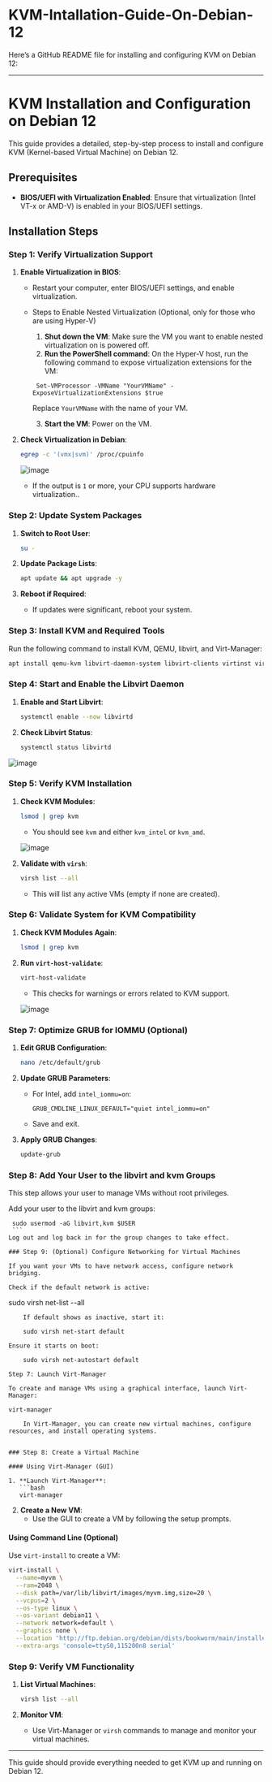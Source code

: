 # KVM-Intallation-Guide-On-Debian-12

Here’s a GitHub README file for installing and configuring KVM on Debian 12:

---

# KVM Installation and Configuration on Debian 12

This guide provides a detailed, step-by-step process to install and configure KVM (Kernel-based Virtual Machine) on Debian 12.

## Prerequisites
- **BIOS/UEFI with Virtualization Enabled**: Ensure that virtualization (Intel VT-x or AMD-V) is enabled in your BIOS/UEFI settings.

## Installation Steps

### Step 1: Verify Virtualization Support

1. **Enable Virtualization in BIOS**:
   - Restart your computer, enter BIOS/UEFI settings, and enable virtualization.
   - Steps to Enable Nested Virtualization (Optional, only for those who are using Hyper-V)
     
        1. **Shut down the VM**: Make sure the VM you want to enable nested virtualization on is powered off.
        2. **Run the PowerShell command**: On the Hyper-V host, run the following command to expose virtualization extensions for the VM:
 
      ```
       Set-VMProcessor -VMName "YourVMName" -ExposeVirtualizationExtensions $true
      ```

     Replace `YourVMName` with the name of your VM.
     
      3. **Start the VM**: Power on the VM.

2. **Check Virtualization in Debian**:
   ```bash
   egrep -c '(vmx|svm)' /proc/cpuinfo
   ```

   ![image](https://github.com/user-attachments/assets/105f76f7-cc36-4905-82fa-c94d8bb1c440)

   - If the output is `1` or more, your CPU supports hardware virtualization..

### Step 2: Update System Packages

1. **Switch to Root User**:
   ```bash
   su -
   ```

2. **Update Package Lists**:
   ```bash
   apt update && apt upgrade -y
   ```

3. **Reboot if Required**:
   - If updates were significant, reboot your system.

### Step 3: Install KVM and Required Tools

Run the following command to install KVM, QEMU, libvirt, and Virt-Manager:

```bash
apt install qemu-kvm libvirt-daemon-system libvirt-clients virtinst virt-manager -y
```

### Step 4: Start and Enable the Libvirt Daemon

1. **Enable and Start Libvirt**:

   ```bash
   systemctl enable --now libvirtd
   ```

2. **Check Libvirt Status**:
   ```bash
   systemctl status libvirtd
   ```
   
![image](https://github.com/user-attachments/assets/ca077942-d00f-4590-8908-4ab7b156c605)


### Step 5: Verify KVM Installation

1. **Check KVM Modules**:
   ```bash
   lsmod | grep kvm
   ```
   - You should see `kvm` and either `kvm_intel` or `kvm_amd`.


   ![image](https://github.com/user-attachments/assets/0a676daf-c614-4d02-91bf-b7bb122fca34)


2. **Validate with `virsh`**:
   ```bash
   virsh list --all
   ```
   - This will list any active VMs (empty if none are created).

### Step 6: Validate System for KVM Compatibility

1. **Check KVM Modules Again**:
   ```bash
   lsmod | grep kvm
   ```

2. **Run `virt-host-validate`**:
   ```bash
   virt-host-validate
   ```
   - This checks for warnings or errors related to KVM support.

   ![image](https://github.com/user-attachments/assets/c3738280-a689-40f7-84ec-8962ddb6b950)


### Step 7: Optimize GRUB for IOMMU (Optional)

1. **Edit GRUB Configuration**:
   ```bash
   nano /etc/default/grub
   ```

2. **Update GRUB Parameters**:
   - For Intel, add `intel_iommu=on`:
     ```plaintext
     GRUB_CMDLINE_LINUX_DEFAULT="quiet intel_iommu=on"
     ```
   - Save and exit.

3. **Apply GRUB Changes**:
   ```bash
   update-grub
   ```

### Step 8: Add Your User to the libvirt and kvm Groups

This step allows your user to manage VMs without root privileges.

Add your user to the libvirt and kvm groups:

   ```
    sudo usermod -aG libvirt,kvm $USER
    ```
 Log out and log back in for the group changes to take effect.

### Step 9: (Optional) Configure Networking for Virtual Machines

If you want your VMs to have network access, configure network bridging.

Check if the default network is active:
```
sudo virsh net-list --all
```
    If default shows as inactive, start it:

    sudo virsh net-start default

Ensure it starts on boot:

    sudo virsh net-autostart default

Step 7: Launch Virt-Manager

To create and manage VMs using a graphical interface, launch Virt-Manager:

virt-manager

    In Virt-Manager, you can create new virtual machines, configure resources, and install operating systems.


### Step 8: Create a Virtual Machine

#### Using Virt-Manager (GUI)

1. **Launch Virt-Manager**:
   ```bash
   virt-manager
   ```
2. **Create a New VM**:
   - Use the GUI to create a VM by following the setup prompts.

#### Using Command Line (Optional)

Use `virt-install` to create a VM:
```bash
virt-install \
  --name=myvm \
  --ram=2048 \
  --disk path=/var/lib/libvirt/images/myvm.img,size=20 \
  --vcpus=2 \
  --os-type linux \
  --os-variant debian11 \
  --network network=default \
  --graphics none \
  --location 'http://ftp.debian.org/debian/dists/bookworm/main/installer-amd64/' \
  --extra-args 'console=ttyS0,115200n8 serial'
```

### Step 9: Verify VM Functionality

1. **List Virtual Machines**:
   ```bash
   virsh list --all
   ```

2. **Monitor VM**:
   - Use Virt-Manager or `virsh` commands to manage and monitor your virtual machines.

---

This guide should provide everything needed to get KVM up and running on Debian 12.

